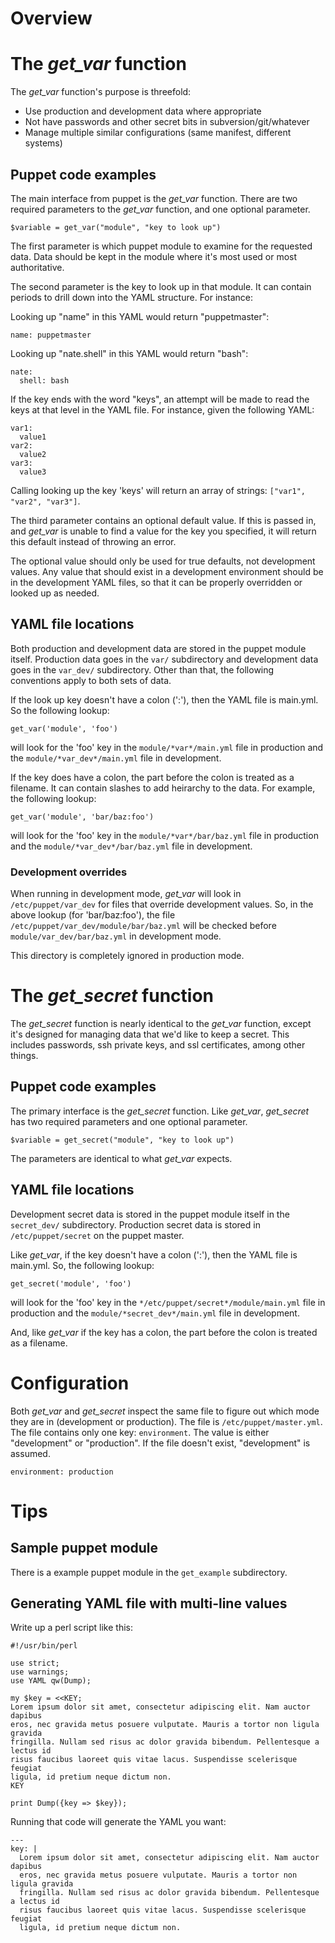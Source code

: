 # Overview

# The *get_var* function

The *get_var* function's purpose is threefold:

* Use production and development data where appropriate
* Not have passwords and other secret bits in subversion/git/whatever
* Manage multiple similar configurations (same manifest, different systems)

## Puppet code examples

The main interface from puppet is the *get_var* function.  There are two required parameters to the *get_var* function, and one optional parameter.

    $variable = get_var("module", "key to look up")

The first parameter is which puppet module to examine for the requested data.  Data should be kept in the module where it's most used or most authoritative.

The second parameter is the key to look up in that module.  It can contain periods to drill down into the YAML structure.  For instance:

Looking up "name" in this YAML would return "puppetmaster":

    name: puppetmaster

Looking up "nate.shell" in this YAML would return "bash":

    nate:
      shell: bash

If the key ends with the word "keys", an attempt will be made to read the keys at that level in the YAML file.  For instance, given the following YAML:

    var1:
      value1
    var2:
      value2
    var3:
      value3

Calling looking up the key 'keys' will return an array of strings: `["var1", "var2", "var3"]`.

The third parameter contains an optional default value.  If this is passed in, and *get_var* is unable to find a value for the key you specified, it will return this default instead of throwing an error.

The optional value should only be used for true defaults, not development values.  Any value that should exist in a development environment should be in the development YAML files, so that it can be properly overridden or looked up as needed.

## YAML file locations

Both production and development data are stored in the puppet module itself.  Production data goes in the `var/` subdirectory and development data goes in the `var_dev/` subdirectory.  Other than that, the following conventions apply to both sets of data.

If the look up key doesn't have a colon (':'), then the YAML file is main.yml.  So the following lookup:

    get_var('module', 'foo')

will look for the 'foo' key in the `module/*var*/main.yml` file in production and the `module/*var_dev*/main.yml` file in development.

If the key does have a colon, the part before the colon is treated as a filename.  It can contain slashes to add heirarchy to the data.  For example, the following lookup:

    get_var('module', 'bar/baz:foo')

will look for the 'foo' key in the `module/*var*/bar/baz.yml` file in production and the `module/*var_dev*/bar/baz.yml` file in development.

### Development overrides

When running in development mode, *get_var* will look in `/etc/puppet/var_dev` for files that override development values.  So, in the above lookup (for 'bar/baz:foo'), the file `/etc/puppet/var_dev/module/bar/baz.yml` will be checked before `module/var_dev/bar/baz.yml` in development mode.

This directory is completely ignored in production mode.

# The *get_secret* function

The *get_secret* function is nearly identical to the *get_var* function, except it's designed for managing data that we'd like to keep a secret.  This includes passwords, ssh private keys, and ssl certificates, among other things.

## Puppet code examples

The primary interface is the *get_secret* function.  Like *get_var*, *get_secret* has two required parameters and one optional parameter.

    $variable = get_secret("module", "key to look up")

The parameters are identical to what *get_var* expects.

## YAML file locations

Development secret data is stored in the puppet module itself in the `secret_dev/` subdirectory.  Production secret data is stored in `/etc/puppet/secret` on the puppet master.

Like *get_var*, if the key doesn't have a colon (':'), then the YAML file is main.yml.  So, the following lookup:

    get_secret('module', 'foo')

will look for the 'foo' key in the `*/etc/puppet/secret*/module/main.yml` file in production and the `module/*secret_dev*/main.yml` file in development.

And, like *get_var* if the key has a colon, the part before the colon is treated as a filename.

# Configuration

Both *get_var* and *get_secret* inspect the same file to figure out which mode they are in (development or production).  The file is `/etc/puppet/master.yml`.  The file contains only one key: `environment`.  The value is either "development" or "production".  If the file doesn't exist, "development" is assumed.

    environment: production

# Tips

## Sample puppet module

There is a example puppet module in the `get_example` subdirectory.

## Generating YAML file with multi-line values

Write up a perl script like this:

    #!/usr/bin/perl

    use strict;
    use warnings;
    use YAML qw(Dump);

    my $key = <<KEY;
    Lorem ipsum dolor sit amet, consectetur adipiscing elit. Nam auctor dapibus
    eros, nec gravida metus posuere vulputate. Mauris a tortor non ligula gravida
    fringilla. Nullam sed risus ac dolor gravida bibendum. Pellentesque a lectus id
    risus faucibus laoreet quis vitae lacus. Suspendisse scelerisque feugiat
    ligula, id pretium neque dictum non.
    KEY

    print Dump({key => $key});

Running that code will generate the YAML you want:

    ---
    key: |
      Lorem ipsum dolor sit amet, consectetur adipiscing elit. Nam auctor dapibus
      eros, nec gravida metus posuere vulputate. Mauris a tortor non ligula gravida
      fringilla. Nullam sed risus ac dolor gravida bibendum. Pellentesque a lectus id
      risus faucibus laoreet quis vitae lacus. Suspendisse scelerisque feugiat
      ligula, id pretium neque dictum non.

